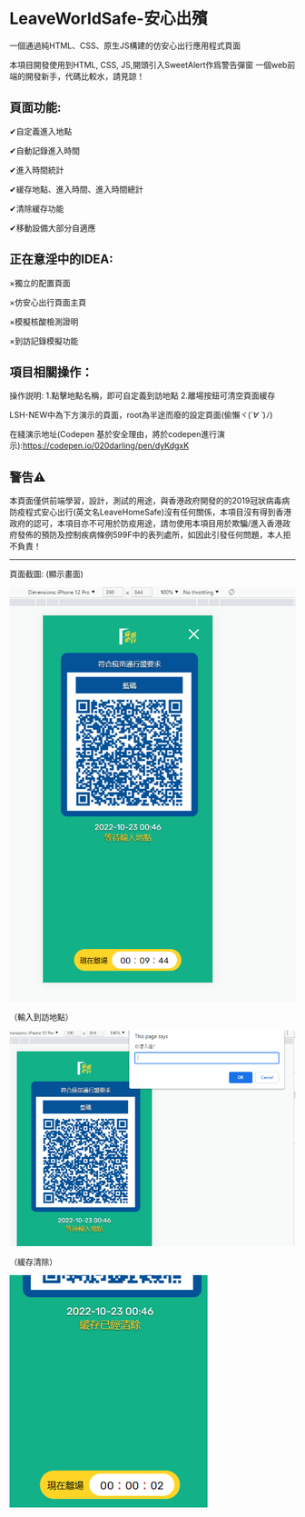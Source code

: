 # LeaveWorldSafe-安心出殯
一個通過純HTML、CSS、原生JS構建的仿安心出行應用程式頁面

本項目開發使用到HTML, CSS, JS,開頭引入SweetAlert作爲警告彈窗
一個web前端的開發新手，代碼比較水，請見諒！

## 頁面功能:

✔自定義進入地點

✔自動記錄進入時間

✔進入時間統計

✔緩存地點、進入時間、進入時間總計

✔清除緩存功能

✔移動設備大部分自適應


## 正在意淫中的IDEA:

×獨立的配置頁面

×仿安心出行頁面主頁

×模擬核酸檢測證明

×到訪記錄模擬功能

## 項目相關操作：
操作説明:
1.點擊地點名稱，即可自定義到訪地點
2.離場按鈕可清空頁面緩存

LSH-NEW中為下方演示的頁面，root為半途而廢的設定頁面(偷懶ヾ(*´∀ ˋ*)ﾉ)

在綫演示地址(Codepen 基於安全理由，將於codepen進行演示):https://codepen.io/020darling/pen/dyKdgxK


## 警告⚠

本頁面僅供前端學習，設計，測試的用途，與香港政府開發的的2019冠狀病毒病防疫程式安心出行(英文名LeaveHomeSafe)沒有任何關係，本項目沒有得到香港政府的認可，本項目亦不可用於防疫用途，請勿使用本項目用於欺騙/進入香港政府發佈的預防及控制疾病條例599F中的表列處所，如因此引發任何問題，本人拒不負責！

------------------------------

頁面截圖:
(顯示畫面)


![](https://raw.githubusercontent.com/020darling/CDN/main/img/SW6.png)


（輸入到訪地點）


![](https://raw.githubusercontent.com/020darling/CDN/main/img/%E5%B1%8F%E5%B9%95%E6%88%AA%E5%9B%BE%202022-11-23%20004731.png)



（緩存清除）


![](https://raw.githubusercontent.com/020darling/CDN/main/img/%E5%B1%8F%E5%B9%95%E6%88%AA%E5%9B%BE%202022-11-23%20004750.png)
